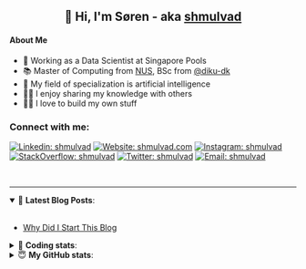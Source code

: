 <h2 align="center">
	👋 Hi, I'm Søren - aka <a href="https://shmulvad.com">shmulvad</a>
</h2>

#### About Me
- 🤖 Working as a Data Scientist at Singapore Pools
- 📚 Master of Computing from [NUS], BSc from [@diku-dk]
- 🧠 My field of specialization is artificial intelligence
- 👨‍🏫 I enjoy sharing my knowledge with others
- 👨‍💻 I love to build my own stuff

### Connect with me:

[![Linkedin: shmulvad](https://img.shields.io/badge/shmulvad-blue?style=flat&logo=Linkedin&logoColor=white)][linkedin]
[![Website: shmulvad.com](https://img.shields.io/badge/shmulvad.com-47CCCC?&style=flat&logo=Google-Chrome&logoColor=white)][website]
[![Instagram: shmulvad](https://img.shields.io/badge/-@shmulvad-purple?style=flat&logo=Instagram&logoColor=white)][instagram]
[![StackOverflow: shmulvad](https://img.shields.io/badge/shmulvad-FE7A16?style=flat&logo=stack-overflow&logoColor=white)][stackOverflow]
[![Twitter: shmulvad](https://img.shields.io/badge/@shmulvad-1ca0f1?style=flat&logo=twitter&logoColor=white)][twitter]
[![Email: shmulvad](https://img.shields.io/badge/shmulvad-D14836?style=flat&logo=gmail&logoColor=white)][mail]

<br />

---

<details open>
 <summary>📕 <b>Latest Blog Posts</b>: </summary>

<br>

<!-- BLOG-POST-LIST:START -->
- [Why Did I Start This Blog](https://shmulvad.com/blog/why-did-start-this-blog)
<!-- BLOG-POST-LIST:END -->

</details>

<!-- --- -->

<details>
 <summary>🤖 <b>Coding stats</b>: </summary>

<br>

NOTE: Doesn't track coding at work or work done in environments such as Jupyter Notebooks.

<!--START_SECTION:waka-->
![Code Time](http://img.shields.io/badge/Code%20Time-1%2C649%20hrs%2019%20mins-blue)

**I'm a Night 🦉** 

```text
🌞 Morning    66 commits     ██░░░░░░░░░░░░░░░░░░░░░░░   8.97% 
🌆 Daytime    225 commits    ███████░░░░░░░░░░░░░░░░░░   30.57% 
🌃 Evening    280 commits    █████████░░░░░░░░░░░░░░░░   38.04% 
🌙 Night      165 commits    █████░░░░░░░░░░░░░░░░░░░░   22.42%

```


📊 **This Week I Spent My Time On** 

```text
💬 Programming Languages: 
Python                   8 hrs 38 mins       ████████████████████░░░░░   80.4% 
Other                    1 hr 19 mins        ███░░░░░░░░░░░░░░░░░░░░░░   12.38% 
Bash                     19 mins             ░░░░░░░░░░░░░░░░░░░░░░░░░   3.07% 
HTML                     8 mins              ░░░░░░░░░░░░░░░░░░░░░░░░░   1.26% 
SQL                      7 mins              ░░░░░░░░░░░░░░░░░░░░░░░░░   1.12%

🔥 Editors: 
VS Code                  9 hrs 27 mins       ██████████████████████░░░   87.96% 
Zsh                      1 hr 17 mins        ███░░░░░░░░░░░░░░░░░░░░░░   12.04%

🐱‍💻 Projects: 
hit-locator              4 hrs 31 mins       ██████████░░░░░░░░░░░░░░░   42.01% 
AdventOfCode             3 hrs 38 mins       ████████░░░░░░░░░░░░░░░░░   33.85% 
overvaagning-admin       1 hr 43 mins        ████░░░░░░░░░░░░░░░░░░░░░   16.09% 
overvaagning-sender      19 mins             ░░░░░░░░░░░░░░░░░░░░░░░░░   3.01% 
company-scrapers         19 mins             ░░░░░░░░░░░░░░░░░░░░░░░░░   2.96%

```


 Last Updated on 09/12/2022 18:44:15 UTC
<!--END_SECTION:waka-->

</details>

<!-- --- -->

<details>
 <summary>😇 <b>My GitHub stats</b>: </summary>

<br>

<img align="left" alt="shmulvad's Github Stats" src="https://github-readme-stats.vercel.app/api?username=shmulvad&show_icons=true&hide_border=true" />

</details>



[website]: https://shmulvad.com
[twitter]: https://twitter.com/shmulvad
[linkedin]: https://linkedin.com/in/shmulvad
[instagram]: https://instagram.com/shmulvad
[stackOverflow]: https://stackoverflow.com/users/9248793/shmulvad
[mail]: mailto:shmulvad@gmail.com
[@diku-dk]: https://github.com/diku-dk
[github]: https://github.com/shmulvad
[NUS]: https://www.nus.edu.sg